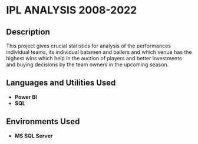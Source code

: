 <h1>IPL ANALYSIS 2008-2022</h1>

 

<h2>Description</h2>
This project gives crucial statistics for analysis of the performances individual teams, its individual batsmen and ballers and which venue has the highest wins which help in the auction of players and better investments and buying decisions by the team owners in the upcoming season.
<br />


<h2>Languages and Utilities Used</h2>

- <b>Power BI</b> 
- <b>SQL</b> 

<h2>Environments Used </h2>

- <b>MS SQL Server</b> 


